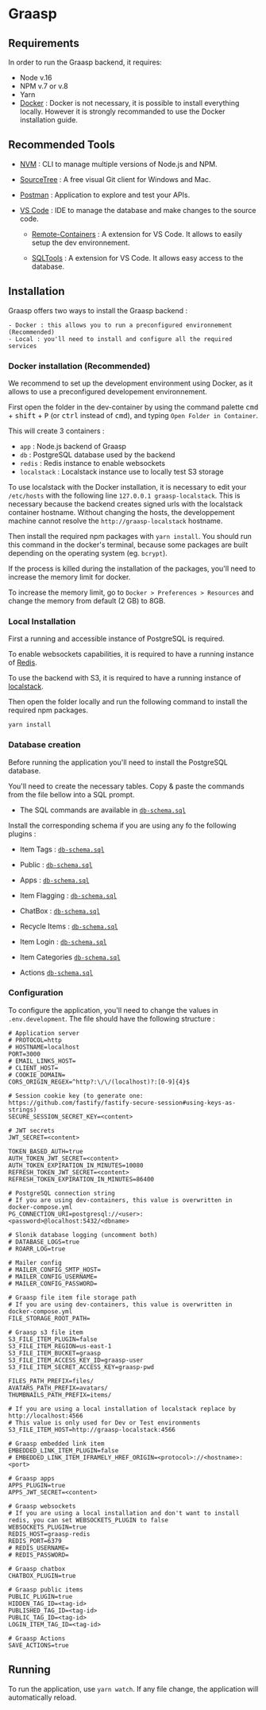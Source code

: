 # Graasp

## Requirements

In order to run the Graasp backend, it requires:

- Node v.16
- NPM v.7 or v.8
- Yarn
- [Docker](https://docs.docker.com/get-docker/) : Docker is not necessary, it is possible to install everything locally. However it is strongly recommanded to use the Docker installation guide.

## Recommended Tools

- [NVM](https://github.com/nvm-sh/nvm) : CLI to manage multiple versions of Node.js and NPM.

- [SourceTree](https://www.sourcetreeapp.com) : A free visual Git client for Windows and Mac.

- [Postman](https://www.postman.com) : Application to explore and test your APIs.

- [VS Code](https://code.visualstudio.com) : IDE to manage the database and make changes to the source code.

    - [Remote-Containers](https://marketplace.visualstudio.com/items?itemName=ms-vscode-remote.remote-containers) : A extension for VS Code. It allows to easily setup the dev environnement.

    - [SQLTools](https://marketplace.visualstudio.com/items?itemName=mtxr.sqltools) : A extension for VS Code. It allows easy access to the database.

## Installation

Graasp offers two ways to install the Graasp backend :

    - Docker : this allows you to run a preconfigured environnement (Recommended)
    - Local : you'll need to install and configure all the required services

### Docker installation (Recommended) 

We recommend to set up the development environment using Docker, as it allows to use a preconfigured developement environnement.

First open the folder in the dev-container by using the command palette <kbd>cmd</kbd> + <kbd>shift</kbd> + <kbd>P</kbd> (or <kbd>ctrl</kbd> instead of <kbd>cmd</kbd>), and typing `Open Folder in Container`.

This will create 3 containers :
- `app` : Node.js backend of Graasp
- `db` : PostgreSQL database used by the backend 
- `redis` : Redis instance to enable websockets
- `localstack` : Localstack instance use to locally test S3 storage

To use localstack with the Docker installation, it is necessary to edit your `/etc/hosts` with the following line `127.0.0.1 graasp-localstack`. This is necessary because the backend creates signed urls with the localstack container hostname. Without changing the hosts, the developpement machine cannot resolve the `http://graasp-localstack` hostname.

Then install the required npm packages with `yarn install`. You should run this command in the docker's terminal, because some packages are built depending on the operating system (eg. `bcrypt`). 

If the process is killed during the installation of the packages, you'll need to increase the memory limit for docker.

To increase the memory limit, go to `Docker > Preferences > Resources` and change the memory from default (2 GB) to 8GB.

### Local Installation

First a running and accessible instance of PostgreSQL is required.

To enable websockets capabilities, it is required to have a running instance of [Redis](https://redis.io).

To use the backend with S3, it is required to have a running instance of [localstack](https://github.com/localstack/localstack).

Then open the folder locally and run the following command to install the required npm packages.

`yarn install`

### Database creation

Before running the application you'll need to install the PostgreSQL database.

You'll need to create the necessary tables. Copy & paste the commands from the file bellow into a SQL prompt.

- The SQL commands are available in [`db-schema.sql`](https://github.com/graasp/graasp/blob/master/db-schema.sql)

Install the corresponding schema if you are using any fo the following plugins :

- Item Tags : [`db-schema.sql`](https://github.com/graasp/graasp-item-tags/blob/master/db-schema.sql)

- Public : [`db-schema.sql`](https://github.com/graasp/graasp-plugin-public/blob/main/db-schema.sql)

- Apps : [`db-schema.sql`](https://github.com/graasp/graasp-apps/blob/main/db-schema.sql)

- Item Flagging : [`db-schema.sql`](https://github.com/graasp/graasp-item-flagging/blob/master/db-schema.sql)

- ChatBox : [`db-schema.sql`](https://github.com/graasp/graasp-plugin-chatbox/blob/main/db-schema.sql)

- Recycle Items : [`db-schema.sql`](https://github.com/graasp/graasp-plugin-recycle-bin/blob/main/db-schema.sql)

- Item Login : [`db-schema.sql`](https://github.com/graasp/graasp-item-login/blob/master/db-schema.sql)

- Item Categories [`db-schema.sql`](https://github.com/graasp/graasp-plugin-categories/blob/main/db-schema.sql)

- Actions [`db-schema.sql`](https://github.com/graasp/graasp-plugin-actions/blob/main/db-schema.sql)

### Configuration

To configure the application, you'll need to change the values in  `.env.development`. The file should have the following structure :

````
# Application server
# PROTOCOL=http
# HOSTNAME=localhost
PORT=3000
# EMAIL_LINKS_HOST=
# CLIENT_HOST=
# COOKIE_DOMAIN=
CORS_ORIGIN_REGEX=^http?:\/\/(localhost)?:[0-9]{4}$

# Session cookie key (to generate one: https://github.com/fastify/fastify-secure-session#using-keys-as-strings)
SECURE_SESSION_SECRET_KEY=<content>

# JWT secrets
JWT_SECRET=<content>

TOKEN_BASED_AUTH=true
AUTH_TOKEN_JWT_SECRET=<content>
AUTH_TOKEN_EXPIRATION_IN_MINUTES=10080
REFRESH_TOKEN_JWT_SECRET=<content>
REFRESH_TOKEN_EXPIRATION_IN_MINUTES=86400

# PostgreSQL connection string
# If you are using dev-containers, this value is overwritten in docker-compose.yml
PG_CONNECTION_URI=postgresql://<user>:<password>@localhost:5432/<dbname>

# Slonik database logging (uncomment both)
# DATABASE_LOGS=true
# ROARR_LOG=true

# Mailer config
# MAILER_CONFIG_SMTP_HOST=
# MAILER_CONFIG_USERNAME=
# MAILER_CONFIG_PASSWORD=

# Graasp file item file storage path
# If you are using dev-containers, this value is overwritten in docker-compose.yml
FILE_STORAGE_ROOT_PATH=

# Graasp s3 file item
S3_FILE_ITEM_PLUGIN=false
S3_FILE_ITEM_REGION=us-east-1
S3_FILE_ITEM_BUCKET=graasp
S3_FILE_ITEM_ACCESS_KEY_ID=graasp-user
S3_FILE_ITEM_SECRET_ACCESS_KEY=graasp-pwd

FILES_PATH_PREFIX=files/
AVATARS_PATH_PREFIX=avatars/
THUMBNAILS_PATH_PREFIX=items/

# If you are using a local installation of localstack replace by http://localhost:4566
# This value is only used for Dev or Test environments
S3_FILE_ITEM_HOST=http://graasp-localstack:4566

# Graasp embedded link item
EMBEDDED_LINK_ITEM_PLUGIN=false
# EMBEDDED_LINK_ITEM_IFRAMELY_HREF_ORIGIN=<protocol>://<hostname>:<port>

# Graasp apps
APPS_PLUGIN=true
APPS_JWT_SECRET=<content>

# Graasp websockets
# If you are using a local installation and don't want to install redis, you can set WEBSOCKETS_PLUGIN to false
WEBSOCKETS_PLUGIN=true
REDIS_HOST=graasp-redis
REDIS_PORT=6379
# REDIS_USERNAME=
# REDIS_PASSWORD=

# Graasp chatbox
CHATBOX_PLUGIN=true

# Graasp public items
PUBLIC_PLUGIN=true
HIDDEN_TAG_ID=<tag-id>
PUBLISHED_TAG_ID=<tag-id>
PUBLIC_TAG_ID=<tag-id>
LOGIN_ITEM_TAG_ID=<tag-id>

# Graasp Actions
SAVE_ACTIONS=true
````

## Running

To run the application, use `yarn watch`. If any file change, the application will automatically reload.
